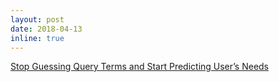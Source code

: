 ```yaml
---
layout: post
date: 2018-04-13
inline: true
---
```


[Stop Guessing Query Terms and Start Predicting User’s Needs](https://gofishdigital.com/blog/predicting-users-needs-for-particular-context/)
